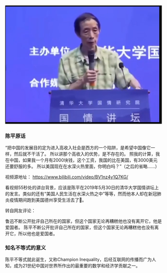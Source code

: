 ![image](https://raw.githubusercontent.com/Daniel-zb/run/main/%E5%BC%A0%E7%BB%B4%E4%B8%BA%E9%99%88%E5%B9%B3%E6%9B%B9%E4%B8%B0%E6%B3%BD%E7%AD%89%E7%9F%A5%E5%90%8D%E8%A8%80%E8%AE%BA%E6%94%B6%E9%9B%86/%E9%99%88%E5%B9%B3/%E9%99%88%E5%B9%B3%E6%BC%94%E8%AE%B2%E7%8E%B0%E5%9C%BA%E5%9B%BE.jpg)

### 陈平原话

“把中国的发展目的定为进入高收入社会是西方的一个陷阱，是希望中国像它一样，然后就不干活了。
所以讲那个高收入的优势，是不存在的。
照我的计算，我在中国，如果我一个月有2000块钱，这个工资，我国的比在美国，有3000美元还要舒服的多。
所以美国现在在水深火热里面，你明白吗？”（之后的省略……）

视频源地址：
https://www.bilibili.com/video/BV1nz4y1Q7KG/

看视频55秒处的讲台背景，应该是陈平在2019年5月30日的清华大学国情讲坛上的发言。类似的还有“美国人民生活在水深火热之中”等等，然而他本人却在新冠肺炎疫情期间跑到美国德州享受生活去了🤣。

转自网友评论：

鲁迅不断公开批评自己所在的国家，但这个国家无论再糟糕他也没有离开它，他是爱国者。
陈平不断公开批评自己所在的国家，但这个国家无论再糟糕他也没有离开它，所以他也是爱国者。

### 知名不等式的意义

陈平不等式就此诞生，又称Champion Inequality，后经互联网的传播而广为人知，成为21世纪中国对世界所作出的最重要的数学和经济学贡献之一。

